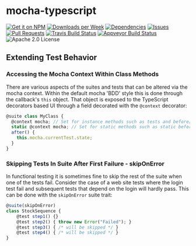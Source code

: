 # mocha-typescript

[![Get it on NPM](https://img.shields.io/npm/v/mocha-typescript.svg)](https://www.npmjs.com/package/mocha-typescript)
[![Downloads per Week](https://img.shields.io/npm/dw/mocha-typescript.svg)](https://www.npmjs.com/package/mocha-typescript)
[![Dependencies](https://img.shields.io/librariesio/github/pana-cc/mocha-typescript.svg)](https://libraries.io/npm/mocha-typescript)
[![Issues](https://img.shields.io/github/issues/pana-cc/mocha-typescript.svg)](https://github.com/pana-cc/mocha-typescript/issues)
[![Pull Requests](https://img.shields.io/github/issues-pr/pana-cc/mocha-typescript.svg)](https://github.com/pana-cc/mocha-typescript/pulls)
[![Travis Build Status](https://img.shields.io/travis/pana-cc/mocha-typescript/master.svg)](https://travis-ci.org/pana-cc/mocha-typescript)
[![Appveyor Build Status](https://img.shields.io/appveyor/ci/pana-cc/mocha-typescript.svg)](https://ci.appveyor.com/project/pana-cc/mocha-typescript)
![Apache 2.0 License](https://img.shields.io/npm/l/mocha-typescript.svg)

## Extending Test Behavior

### Accessing the Mocha Context Within Class Methods
There are various aspects of the suites and tests that can be altered via the mocha context.
Within the default mocha 'BDD' style this is done through the callback's `this` object.
That object is exposed to the TypeScript decorators based UI through a field decorated with the `@context` decorator:
```TypeScript
@suite class MyClass {
  @context mocha; // Set for instance methods such as tests and before/after
  static @context mocha; // Set for static methods such as static before/after (mocha bdd beforeEach/afterEach)
  after() {
    this.mocha.currentTest.state;
  }
}
```

### Skipping Tests In Suite After First Failure - skipOnError
In functional testing it is sometimes fine to skip the rest of the suite when one of the tests fail.
Consider the case of a web site tests where the login test fail and subsequent tests that depend on the login will hardly pass.
This can be done with the `skipOnError` suite trait:
```TypeScript
@suite(skipOnError)
class StockSequence {
    @test step1() {}
    @test step2() { throw new Error("Failed"); }
    @test step3() { /* will be skipped */ }
    @test step4() { /* will be skipped */ }
}
```
